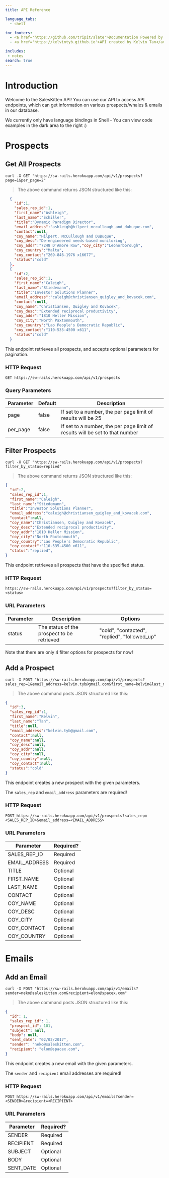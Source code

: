 ```yaml
---
title: API Reference

language_tabs:
  - shell

toc_footers:
  - <a href='https://github.com/tripit/slate'>Documentation Powered by Slate</a>
  - <a href='https://kelvintyb.github.io'>API created by Kelvin Tan</a>

includes:
 - notes
search: true
---
```


# Introduction

Welcome to the SalesKitten API! You can use our API to access API endpoints, which can get information on various prospects/whales & emails in our database.

We currently only have language bindings in Shell - You can view code examples in the dark area to the right :)

# Prospects

## Get All Prospects

```shell
curl -X GET "https://sw-rails.herokuapp.com/api/v1/prospects?page=1&per_page=2"
```

> The above command returns JSON structured like this:

```json
  {
    "id":1,
    "sales_rep_id":1,
    "first_name":"Ashleigh",
    "last_name":"Schiller",
    "title":"Dynamic Paradigm Director",
    "email_address":"ashleigh@hilpert_mccullough_and_dubuque.com",
    "contact":null,
    "coy_name":"Hilpert, McCullough and DuBuque",
    "coy_desc":"De-engineered needs-based monitoring",
    "coy_addr":"7248 D'Amore Row","coy_city":"Leonorborough",
    "coy_country":"Malta",
    "coy_contact":"269-846-1976 x16677",
    "status":"cold"
  },
  {
    "id":2,
    "sales_rep_id":1,
    "first_name":"Caleigh",
    "last_name":"Stiedemann",
    "title":"Investor Solutions Planner",
    "email_address":"caleigh@christiansen_quigley_and_kovacek.com",
    "contact":null,
    "coy_name":"Christiansen, Quigley and Kovacek",
    "coy_desc":"Extended reciprocal productivity",
    "coy_addr":"1810 Heller Mission",
    "coy_city":"North Paxtonmouth",
    "coy_country":"Lao People's Democratic Republic",
    "coy_contact":"110-535-4500 x611",
    "status":"cold"
  }
```

This endpoint retrieves all prospects, and accepts optional parameters for pagination.

### HTTP Request

`GET https://sw-rails.herokuapp.com/api/v1/prospects`

### Query Parameters

Parameter | Default | Description
--------- | ------- | -----------
page | false | If set to a number, the per page limit of results will be 25
per_page | false | If set to a number, the per page limit of results will be set to that number


## Filter Prospects


```shell
curl -X GET "https://sw-rails.herokuapp.com/api/v1/prospects?filter_by_status=replied"

```

> The above command returns JSON structured like this:

```json
{
  "id":2,
  "sales_rep_id":1,
  "first_name":"Caleigh",
  "last_name":"Stiedemann",
  "title":"Investor Solutions Planner",
  "email_address":"caleigh@christiansen_quigley_and_kovacek.com",
  "contact":null,
  "coy_name":"Christiansen, Quigley and Kovacek",
  "coy_desc":"Extended reciprocal productivity",
  "coy_addr":"1810 Heller Mission",
  "coy_city":"North Paxtonmouth",
  "coy_country":"Lao People's Democratic Republic",
  "coy_contact":"110-535-4500 x611",
  "status":"replied",
}
```

This endpoint retrieves all prospects that have the specified status.


### HTTP Request

`https://sw-rails.herokuapp.com/api/v1/prospects?filter_by_status=<status>`

### URL Parameters

Parameter | Description | Options
--------- | ----------- | -----------
status | The status of the prospect to be retrieved | "cold", "contacted", "replied", "followed_up"

<aside class="warning">Note that there are only 4 filter options for prospects for now!</aside>


## Add a Prospect


```shell
curl -X POST "https://sw-rails.herokuapp.com/api/v1/prospects?sales_rep=1&email_address=kelvin.tyb@gmail.com&first_name=kelvin&last_name=tan"
```

> The above command posts JSON structured like this:

```json
{
  "id":3,
  "sales_rep_id":1,
  "first_name":"Kelvin",
  "last_name":"Tan",
  "title":null,
  "email_address":"kelvin.tyb@gmail.com",
  "contact":null,
  "coy_name":null,
  "coy_desc":null,
  "coy_addr":null,
  "coy_city":null,
  "coy_country":null,
  "coy_contact":null,
  "status":"cold"
}
```

This endpoint creates a new prospect with the given parameters.

<aside class="warning">The <code>sales_rep</code> and <code>email_address</code> parameters are required! </aside>

### HTTP Request

`POST https://sw-rails.herokuapp.com/api/v1/prospects?sales_rep=<SALES_REP_ID>&email_address=<EMAIL_ADDRESS>`

### URL Parameters

Parameter | Required?
---------- | -------
SALES_REP_ID | Required
EMAIL_ADDRESS | Required
TITLE | Optional
FIRST_NAME | Optional
LAST_NAME | Optional
CONTACT | Optional
COY_NAME | Optional
COY_DESC | Optional
COY_CITY | Optional
COY_CONTACT | Optional
COY_COUNTRY | Optional

# Emails

## Add an Email


```shell
curl -X POST "https://sw-rails.herokuapp.com/api/v1/emails?sender=neko@saleskitten.com&recipient=elon@spacex.com"
```

> The above command posts JSON structured like this:

```json
{
  "id": 1,
  "sales_rep_id": 1,
  "prospect_id": 101,
  "subject": null,
  "body": null,
  "sent_date": "02/02/2017",
  "sender": "neko@saleskitten.com",
  "recipient": "elon@spacex.com",
}
```

This endpoint creates a new email with the given parameters.

<aside class="warning">The <code>sender</code> and <code>recipient</code> email addresses are required!</aside>

### HTTP Request

`POST https://sw-rails.herokuapp.com/api/v1/emails?sender=<SENDER>&recipient=<RECIPIENT>`

### URL Parameters

Parameter | Required?
---------- | -------
SENDER | Required
RECIPIENT | Required
SUBJECT | Optional
BODY | Optional
SENT_DATE | Optional
